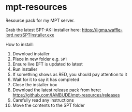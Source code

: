 # mpt-resources
Resource pack for my MPT server.

Grab the latest SPT-AKI installer here: https://ligma.waffle-lord.net/SPTInstaller.exe

How to install:
1. Download installer
2. Place in new folder e.g. `SPT`
3. Ensure live EFT is updated to latest
4. Run installer
5. If something shows as RED, you should pay attention to it
6. Wait for it to say it has completed
7. Close the installer box
8. Download the latest release pack from here: https://github.com/IAMBUDE/mpt-resources/releases
9. Carefully read any instructions
10. Move the contents to the SPT folder